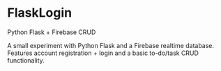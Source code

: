 # FlaskLogin
Python Flask + Firebase CRUD

A small experiment with Python Flask and a Firebase realtime database. Features account registration + login and a basic to-do/task CRUD functionality.
